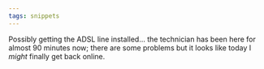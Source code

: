 ```yaml
---
tags: snippets
---
```


Possibly getting the ADSL line installed... the technician has been here for almost 90 minutes now; there are some problems but it looks like today I _might_ finally get back online.
